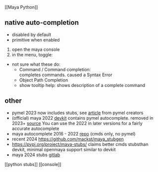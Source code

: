 [[Maya Python]]

## native auto-completion
- disabled by default
- primitive when enabled

1. open the maya console 
2. in the menu, toggle: 

- not sure what these do: 
	- Command / Command completion: 	  
		  completes commands. caused a Syntax Error
	- Object Path Completion
	- show tooltip help: shows description of a complete command

## other
- pymel 2023 now includes stubs, see [article](https://dev.to/chadrik/pymels-new-type-stubs-2die) from pymel creators
- (official) maya 2022 [devkit](https://aps.autodesk.com/developer/overview/maya) contains pymel autocomplete. removed in 2023+ [source](https://forums.autodesk.com/t5/maya-programming/maya-2023-devkit-missing-pymel-completion-stubs/td-p/11464367)
  You can use the 2022 in later versions for a fairly accurate autocomplete
- maya autocomplete 2016 - 2022 [repo](https://github.com/roureOsso/MayaAutocomplete) (cmds only, no pymel)
- recent 2024 https://github.com/mackst/maya_stubgen
- https://pypi.org/project/maya-stubs/ claims better cmds stubsthan devkit, minimal openmaya support similar to devkit
- maya 2024 stubs [gitlab](https://gitlab.com/maya-stub-files-release/mayastubfiles_public_release/-/releases/v1.0.0)

[[python stubs]]
[[console]]